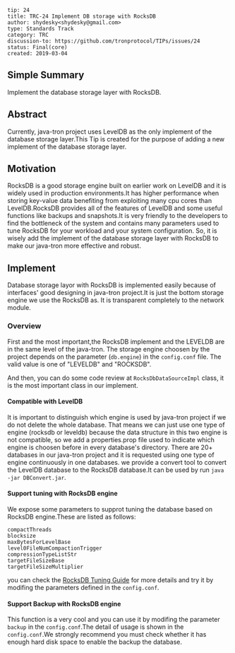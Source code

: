 ```
tip: 24
title: TRC-24 Implement DB storage with RocksDB
author: shydesky<shydesky@gmail.com>
type: Standards Track
category: TRC
discussion-to: https://github.com/tronprotocol/TIPs/issues/24
status: Final(core)
created: 2019-03-04
```

## Simple Summary
Implement the database storage layer with RocksDB.  
## Abstract
Currently, java-tron project uses LevelDB as the only implement of the database storage layer.This Tip is created for the purpose of adding a new implement of the database storage layer.
## Motivation
RocksDB is a good storage engine built on earlier work on LevelDB and it is widely used in production environments.It has higher performance when storing key-value data benefiting from exploiting many cpu cores than LevelDB.RocksDB provides all of the features of LevelDB and some useful functions like backups and snapshots.It is very friendly to the developers to find the bottleneck of the system and contains many parameters used to tune RocksDB for your workload and your system configuration.
So, it is wisely add the implement of the database storage layer with RocksDB to make our java-tron more effective and robust.

## Implement
Database storage layor with RocksDB is implemented easily because of interfaces' good designing in java-tron project.It is just the bottom storage engine we use the RocksDB as. It is transparent completely to the network module. 

### Overview
First and the most important,the RocksDB implement and the LEVELDB are in the same level of the java-tron.
The storage engine choosen by the project depends on the parameter (`db.engine`) in the `config.conf` file. The valid value is one of "LEVELDB" and "ROCKSDB".

And then, you can do some code review at `RocksDbDataSourceImpl` class, it is the most important class in our implement.

####  Compatible with LevelDB
It is important to distinguish which engine is used by java-tron project if we do not delete the whole database. That means we can just use one type of engine (rocksdb or leveldb) because the data structure in this two engine is not compatible, so we add a properties.prop file used to indicate which engine is choosen before in every database's directory.
There are 20+ databases in our java-tron project and it is requested using one type of engine continuously in one databases. 
we provide a convert tool to convert the LevelDB database to the RocksDB database.It can be used by run `java -jar DBConvert.jar`.

#### Support tuning with RocksDB engine
We expose some parameters to supprot tuning the database based on RocksDB engine.These are listed as follows:
```levelNumber
compactThreads
blocksize
maxBytesForLevelBase
level0FileNumCompactionTrigger
compressionTypeListStr
targetFileSizeBase
targetFileSizeMultiplier
```
you can check the [RocksDB Tuning Guide](https://github.com/facebook/rocksdb/wiki/RocksDB-Tuning-Guide) for more details and try it by modifing the parameters defined in the `config.conf`. 

#### Support Backup with RocksDB engine
This function is a very cool and you can use it by modifing the parameter `backup` in the `config.conf`.The detail of usage is shown in the `config.conf`.We strongly recommend you must check whether it has enough hard disk space to enable the backup the database. 
